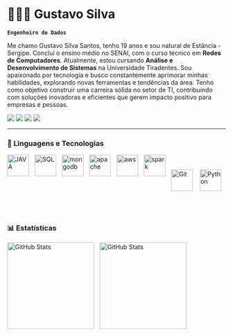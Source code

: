 # 👨🏾‍💻 Gustavo Silva

**`Engenheiro de Dados`**

Me chamo Gustavo Silva Santos, tenho 19 anos e sou natural de Estância - Sergipe. Concluí o ensino médio no SENAI, com o curso técnico em <strong>Redes de Computadores</strong>. Atualmente, estou cursando <strong>Análise e Desenvolvimento de Sistemas</strong> na Universidade Tiradentes. Sou apaixonado por tecnologia e busco constantemente aprimorar minhas habilidades, explorando novas ferramentas e tendências da área. Tenho como objetivo construir uma carreira sólida no setor de TI, contribuindo com soluções inovadoras e eficientes que gerem impacto positivo para empresas e pessoas.

<p align="left">
  <a href="https://www.instagram.com/dev.gusstas?igsh=MXZvMW1yMHZ4OTNyeQ%3D%3D&utm_source=qr" target="_blank"><img src="https://img.shields.io/badge/-Instagram-%23E4405F?style=for-the-badge&logo=instagram&logoColor=white" target="_blank"></a>
 <a href="https://discord.gg/wagxzStdcR" target="_blank"><img src="https://img.shields.io/badge/Discord-7289DA?style=for-the-badge&logo=discord&logoColor=white" target="_blank"></a> 
  <a href = "mailto:gustavosilvaprogrmador@gmailcom"><img src="https://img.shields.io/badge/-Gmail-%23333?style=for-the-badge&logo=gmail&logoColor=white" target="_blank"></a>
  <a href="https://www.linkedin.com/in/gustavo-silva-santos-5a064833a/" target="_blank"><img src="https://img.shields.io/badge/-LinkedIn-%230077B5?style=for-the-badge&logo=linkedin&logoColor=white" target="_blank"></a> 
</p>

---

### 🤖 Linguagens e Tecnologias

<img 
    align="left" 
    alt="JAVA"
    title="JAVA" 
    width="50px" 
    style="padding-right: 10px;" 
    src="https://cdn.jsdelivr.net/gh/devicons/devicon@latest/icons/java/java-original-wordmark.svg" 
/>
<img 
    align="left" 
    alt="SQL" 
    title="SQL"
    width="50px" 
    style="padding-right: 10px;" 
    src="https://cdn.jsdelivr.net/gh/devicons/devicon@latest/icons/azuresqldatabase/azuresqldatabase-original.svg" 
/>

           
ㅤ
<img 
    align="left" 
    alt="mongodb"
    title="mongodb" 
    width="50px" 
    style="padding-right: 10px;" 
    src="https://cdn.jsdelivr.net/gh/devicons/devicon@latest/icons/mongodb/mongodb-plain-wordmark.svg" 
/>
<img 
    align="left" 
    alt="apache"
    title="apache" 
    width="50px" 
    style="padding-right: 10px;" 
    src="https://cdn.jsdelivr.net/gh/devicons/devicon@latest/icons/apache/apache-original-wordmark.svg" 
/>
<img 
    align="left" 
    alt="aws" 
    title="aws"
    width="50px" 
    style="padding-right: 10px;" 
    src="https://cdn.jsdelivr.net/gh/devicons/devicon@latest/icons/amazonwebservices/amazonwebservices-original-wordmark.svg" 
/>
<img 
    align="left" 
    alt="spark"
    title="spark" 
    width="50px" 
    style="padding-right: 10px;" 
    src="https://cdn.jsdelivr.net/gh/devicons/devicon@latest/icons/apachespark/apachespark-original-wordmark.svg" 
/>

<img 
    align="down" 
    alt="Git" 
    title="Git"
    width="50px" 
    style="padding-right: 12px;" 
    src="https://cdn.jsdelivr.net/gh/devicons/devicon@latest/icons/git/git-original.svg" 
/>
<img 
    align="down" 
    alt="Python" 
    title="Python"
    width="50px" 
    style="padding-right: 10px;" 
    src="https://cdn.jsdelivr.net/gh/devicons/devicon@latest/icons/python/python-original.svg" 
/>

<br/>
<br/>

### 📊 Estatísticas

<p>
  <img 
    align="left" 
    alt="GitHub Stats" 
    height="200" 
    style="padding-right: 10px;" 
    src="https://github-readme-stats.vercel.app/api?username=gustass-dev&show_icons=true&theme=tokyonight&include_all_commits=true&locale=pt-br" 
  />

<img 
      align="left" 
      alt="GitHub Stats" 
      height="200" 
      src="https://github-readme-stats.vercel.app/api/top-langs/?username=gustass-dev&theme=tokyonight&layout=compact&custom_title=Tecnologias&langs_count=9" 
  />

</p>
